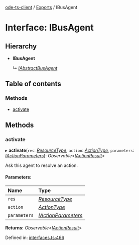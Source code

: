 [ode-ts-client](../README.md) / [Exports](../modules.md) / IBusAgent

# Interface: IBusAgent

## Hierarchy

* **IBusAgent**

  ↳ [*IAbstractBusAgent*](iabstractbusagent.md)

## Table of contents

### Methods

- [activate](ibusagent.md#activate)

## Methods

### activate

▸ **activate**(`res`: [*ResourceType*](../modules.md#resourcetype), `action`: [*ActionType*](../modules.md#actiontype), `parameters`: [*IActionParameters*](iactionparameters.md)): *Observable*<[*IActionResult*](iactionresult.md)\>

Ask this agent to resolve an action.

#### Parameters:

Name | Type |
:------ | :------ |
`res` | [*ResourceType*](../modules.md#resourcetype) |
`action` | [*ActionType*](../modules.md#actiontype) |
`parameters` | [*IActionParameters*](iactionparameters.md) |

**Returns:** *Observable*<[*IActionResult*](iactionresult.md)\>

Defined in: [interfaces.ts:466](https://github.com/opendigitaleducation/infrontexplore/blob/2f94543/src/ts/interfaces.ts#L466)
